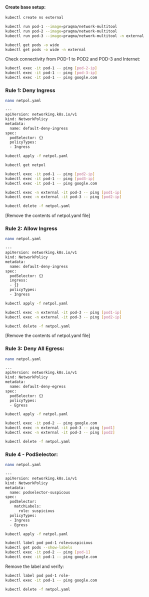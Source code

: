 #### Create base setup:
```sh
kubectl create ns external
```
```sh
kubectl run pod-1 --image=praqma/network-multitool
kubectl run pod-2 --image=praqma/network-multitool
kubectl run pod-3 --image=praqma/network-multitool -n external
```
```sh
kubectl get pods -o wide
kubectl get pods -o wide -n external
```
Check connectivity from POD-1 to POD2 and POD-3 and Internet:
```sh
kubectl exec -it pod-1 -- ping [pod-2-ip]
kubectl exec -it pod-1 -- ping [pod-3-ip]
kubectl exec -it pod-1 -- ping google.com
```
###  Rule 1: Deny Ingress
```sh
nano netpol.yaml
```
```sh
---
apiVersion: networking.k8s.io/v1
kind: NetworkPolicy
metadata:
  name: default-deny-ingress
spec:
  podSelector: {}
  policyTypes:
  - Ingress
```
```sh
kubectl apply -f netpol.yaml
```
```sh
kubectl get netpol
```
```sh
kubectl exec -it pod-1 -- ping [pod2-ip]
kubectl exec -it pod-1 -- ping [pod3-ip]
kubectl exec -it pod-1 -- ping google.com

kubectl exec -n external -it pod-3 -- ping [pod1-ip]
kubectl exec -n external -it pod-3 -- ping [pod2-ip]
```
```sh
kubectl delete -f netpol.yaml
```
[Remove the contents of netpol.yaml file]

### Rule 2: Allow Ingress
```sh
nano netpol.yaml
```
```sh
---
apiVersion: networking.k8s.io/v1
kind: NetworkPolicy
metadata:
  name: default-deny-ingress
spec:
  podSelector: {}
  ingress:
  - {}
  policyTypes:
  - Ingress
```
```sh
kubectl apply -f netpol.yaml
```
```sh
kubectl exec -n external -it pod-3 -- ping [pod1-ip]
kubectl exec -n external -it pod-3 -- ping [pod2-ip]
```
```sh
kubectl delete -f netpol.yaml
```
[Remove the contents of netpol.yaml file]

### Rule 3: Deny All Egress:

```sh
nano netpol.yaml
```
```sh
---
apiVersion: networking.k8s.io/v1
kind: NetworkPolicy
metadata:
  name: default-deny-egress
spec:
  podSelector: {}
  policyTypes:
  - Egress
```
```sh
kubectl apply -f netpol.yaml
```
```sh
kubectl exec -it pod-2 -- ping google.com
kubectl exec -n external -it pod-3 -- ping [pod1]
kubectl exec -n external -it pod-3 -- ping [pod2]
```
```sh
kubectl delete -f netpol.yaml
```
### Rule 4 - PodSelector:

```sh
nano netpol.yaml
```
```sh
---
apiVersion: networking.k8s.io/v1
kind: NetworkPolicy
metadata:
  name: podselector-suspicous
spec:
  podSelector:
    matchLabels:
      role: suspicious
  policyTypes:
  - Ingress
  - Egress
```
```sh
kubectl apply -f netpol.yaml
```
```sh
kubectl label pod pod-1 role=suspicious
kubectl get pods --show-labels
kubectl exec -it pod-2 -- ping [pod-1]
kubectl exec -it pod-1 -- ping google.com
```
Remove the label and verify:

```sh
kubectl label pod pod-1 role-
kubectl exec -it pod-1 -- ping google.com
```
```sh
kubectl delete -f netpol.yaml
```
